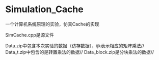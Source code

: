 # Simulation_Cache
一个计算机系统原理的实验，仿真Cache的实现


SimCache.cpp是源文件


Data.zip中包含本次实验的数据（访存数据），ijk表示相应的矩阵乘法//
Data_t.zip中包含的是转置乘法的数据//
Data_block.zip是分块乘法的数据//
